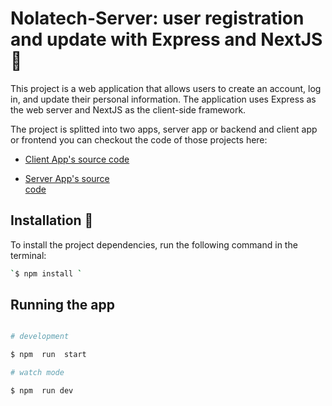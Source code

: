 # Nolatech-Server:  user registration and update with Express and NextJS 	🥃

This project is a web application that allows users to create an account, log in, and update their personal information. The application uses Express as the web server and NextJS as the client-side framework.

The project is splitted into two apps, server app or backend and client app or frontend you can checkout the code of those projects here:

  - [Client App's  source
   code](https://github.com/FelixRlara/Nolatech-frontend/tree/main/)
   
 - [Server App's source   
   code](https://github.com/FelixRlara/Nolatech-server/tree/main)
## Installation 	🤌

To install the project dependencies, run the following command in the terminal:
```bash
`$ npm install `

```

## Running the app

```bash

# development

$ npm  run  start

# watch mode

$ npm  run dev


```
